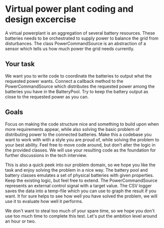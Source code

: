 # Virtual power plant coding and design excercise
A virtual powerplant is an aggregation of several battery resources. 
These batteries needs to be orchestrated to supply power to balance the grid from disturbances.
The class PowerCommandSource is an abstraction of a sensor which tells us how much power the grid needs currently.

## Your task
We want you to write code to coordinate the batteries to output what the requested power wants.
Connect a callback method to the PowerCommandSource which distributes the requested power 
among the batteries you have in the BatteryPool. 
Try to keep the battery output as close to the requested power as you can. 

## Goals
Focus on making the code structure nice and something to build upon when more requirements appear, 
while also solving the basic problem of distributing power to the connected batteries.
Make this a codebase you want to work with with a style you are proud of, while solving the problem to your best ability.
Feel free to move code around, but don’t alter the logic in the provided classes. 
We will use your resulting code as the foundation for further discussions in the tech interview.

This is also a quick peek into our problem domain, so we hope you like the task and enjoy solving the problem in a nice way.
The battery pool and battery classes emulates a set of physical batteries with given properties. 
Keep the existing logic, but feel free to extend. 
The PowerCommandSource represents an external control signal with a target value.
The CSV logger saves the data into a temp-file which you can use to graph the result if you want.
It for sure helps to see how well you have solved the problem, we will use it to evaluate how well it performs.

We don't want to steal too much of your spare time, 
so we hope you don't use too much time to complete this test. 
Let's put the ambition level around an hour or two.